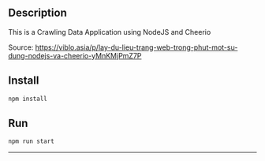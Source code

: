 ## Description

This is a Crawling Data Application using NodeJS and Cheerio

Source: https://viblo.asia/p/lay-du-lieu-trang-web-trong-phut-mot-su-dung-nodejs-va-cheerio-yMnKMjPmZ7P

## Install

```bash
npm install
```

## Run

```bash
npm run start
```

---
